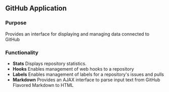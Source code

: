 ## GitHub Application

### Purpose

Provides an interface for displaying and managing data connected to GitHub

### Functionality

* **Stats** Displays repository statistics.
* **Hooks** Enables management of web hooks to a repository
* **Labels** Enables management of labels for a repository's issues and pulls
* **Markdown** Provides an AJAX interface to parse input text from GitHub Flavored Markdown to HTML
